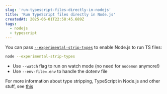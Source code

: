 ```yaml
---
slug: 'run-typescript-files-directly-in-nodejs'
title: 'Run TypeScript files directly in Node.js'
createdAt: 2025-06-01T22:58:45.689Z
tags:
  - nodejs
  - typescript
---
```


You can pass [`--experimental-strip-types`](https://nodejs.org/docs/v22.16.0/api/cli.html#--experimental-strip-types) to enable Node.js to run TS files:

```sh
node --experimental-strip-types
```

- Use `--watch` flag to run on watch mode (no need for `nodemon` anymore!)
- Use `--env-file=.env` to handle the dotenv file

For more information about type stripping, TypeScript in Node.js and other stuff, see [this](https://nodejs.org/docs/v22.16.0/api/typescript.html#type-stripping)
